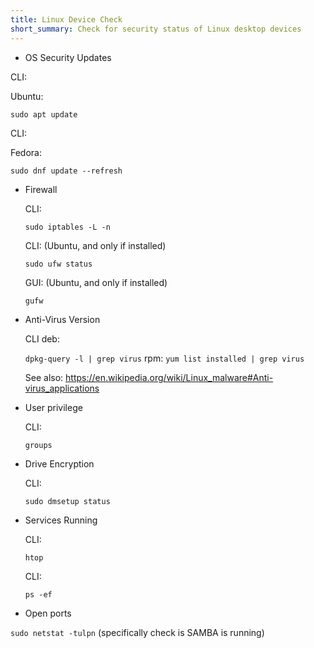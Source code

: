 ```yaml
---
title: Linux Device Check
short_summary: Check for security status of Linux desktop devices
---
```

* OS Security Updates

CLI:

Ubuntu: 

`sudo apt update`

CLI:

Fedora:

`sudo dnf update --refresh`

* Firewall

  CLI:

  `sudo iptables -L -n`

  CLI:   (Ubuntu, and only if installed)

  `sudo ufw status`

  GUI: (Ubuntu, and only if installed)

  `gufw`

* Anti-Virus Version

  CLI deb:

  `dpkg-query -l | grep virus` rpm: `yum list installed | grep virus`

  See also: https://en.wikipedia.org/wiki/Linux_malware#Anti-virus_applications

* User privilege

  CLI:

  `groups`

* Drive Encryption

  CLI:

  `sudo dmsetup status`

* Services Running

  CLI:

  `htop`

  CLI:

  `ps -ef`

* Open ports

`sudo netstat -tulpn`
(specifically check is SAMBA is running)
